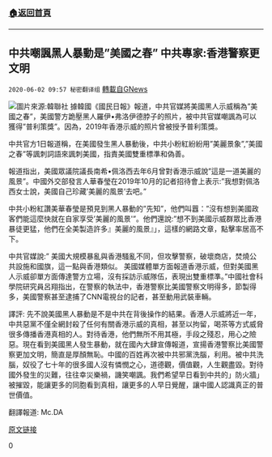 ###  [:house:返回首頁](https://github.com/ourhimalayas/txt)
---

## 中共嘲諷黑人暴動是&#8221;美國之春&#8221; 中共專家:香港警察更文明
`2020-06-02 09:57 秘密翻译组` [轉載自GNews](https://gnews.org/zh-hant/220707/)

![](https://s3.amazonaws.com/gnews-media-offload/wp-content/uploads/2020/06/02094906/1-15.jpg)圖片來源:韓聯社
據韓國《國民日報》報道，中共官媒將美國黑人示威稱為”美國之春”，美國警方跪壓黑人羅伊•弗洛伊德脖子的照片，被中共官媒嘲諷為可以獲得”普利策獎”。因為，2019年香港示威的照片曾被授予普利策獎。

中共官方1日報道稱，在美國發生黑人暴動後，中共小粉紅紛紛用”美麗景象”,”美國之春”等諷刺詞語來諷刺美國，指責美國雙重標準和偽善。

報道指出，美國眾議院議長南希•佩洛西去年6月曾對香港示威說”這是一道美麗的風景”。中國外交部發言人華春瑩在2019年10月的記者招待會上表示:”我想對佩洛西女士說，美國自己珍藏’美麗的風景’去吧。”

中共小粉紅讚美華春瑩是預見到黑人暴動的”先知”，他們叫囂：”沒有想到美國政客們能這麼快就在自家享受’美麗的風景'”。他們還說:”想不到美國示威群眾比香港暴徒更猛，他們在全美製造許多』美麗的風景』」，這樣的網路文章，點擊率居高不下。

中共官媒說:” 美國大規模暴亂與香港騷亂不同，但攻擊警察，破壞商店，焚燒公共設施和國旗，這一點與香港類似。
美國媒體單方面報道香港示威，但對美國黑人示威卻單方面傳達警方立場，沒有採訪示威隊伍，表現出雙重標準。”中國社會科學院研究員呂翔指出，在警察的執法中，香港警察比美國警察文明得多，節製得多，美國警察甚至逮捕了CNN電視台的記者，甚至動用武裝車輛。

譯評: 先不說美國黑人暴動是不是中共在背後操作的結果。香港人示威將近一年，中共惡黨不僅全網封殺了任何有關香港示威的真相，甚至以拘留，喝茶等方式威脅很多傳播香港真相的人。對待香港，他們無所不用其極，手段之殘忍，用心之險惡。現在看到美國黑人發生暴動，就在國內大肆宣傳報道，宣揚香港警察比美國警察更加文明，簡直是厚顏無恥。中國的百姓再次被中共邪黨洗腦，利用。被中共洗腦，奴役了七十年的很多國人沒有憐憫之心，道德觀，價值觀，人生觀盡毀。對待國外發生的災難，往往幸災樂禍，譏笑嘲諷。我們希望早日看到中共的」防火牆」被摧毀，能讓更多的同胞看到真相，讓更多的人早日覺醒，讓中國人認識真正的普世價值。

翻譯報道: Mc.DA

[原文链接](http://naver.me/5SUgCnXi)

0
